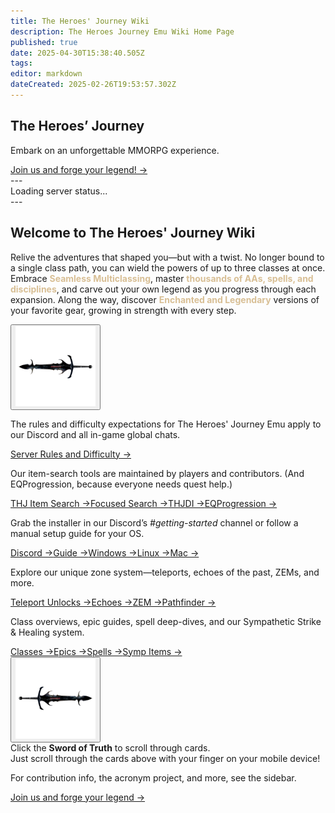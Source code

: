 ```yaml
---
title: The Heroes' Journey Wiki
description: The Heroes Journey Emu Wiki Home Page
published: true
date: 2025-04-30T15:38:40.505Z
tags: 
editor: markdown
dateCreated: 2025-02-26T19:53:57.302Z
---
```


<section class="frontpage-hero">
  <div class="hero-overlay">
    <div class="hero-content">
      <h1>The Heroes’ Journey</h1>
      <p>Embark on an unforgettable MMORPG experience.</p>
      <a href="https://heroesjourneyemu.com" class="cta-button hero-button">Join us and forge your legend! →</a>
    </div>
  </div>
</section>
---
<div id="server-status">Loading server status...</div>
---
<section class="wiki-hero-section">
  <div class="wiki-hero-textbox">
    <h1 class="wiki-hero-title"> Welcome to The Heroes' Journey Wiki</h1>
    <p class="wiki-hero-subtitle">Relive the adventures that shaped you—but with a twist. No longer bound to a single class path, you can wield the powers of up to three classes at once. Embrace <span style="color:#d8bf95"><strong>Seamless Multiclassing</strong></span>, master <span style="color:#d8bf95"><strong>thousands of AAs, spells, and disciplines</strong></span>, and carve out your own legend as you progress through each expansion. Along the way, discover <span style="color:#d8bf95"><strong>Enchanted and Legendary</strong></span> versions of your favorite gear, growing in strength with every step.</p>
  </div>
</section>
<!-- ─────────── Topic-card Carousel ─────────── -->
<section class="frontpage-section">
  <div class="topic-carousel">
    <button class="carousel-btn prev"><img src="/carousel_left_sot.png" alt="Previous" class="carousel-arrow"></button>
    <div class="carousel-track">
      <div class="topic-card rules">
        <div class="topic-text">
          <p class="topic-description">The rules and difficulty expectations for The Heroes' Journey Emu apply to our Discord and all in-game global chats.</p>
          <div class="topic-cta"><a href="/rules" class="cta-button">Server Rules and Difficulty →</a></div>
        </div>
      </div>
      <div class="topic-card items">
        <div class="topic-text">
          <p class="topic-description">Our item-search tools are maintained by players and contributors. (And EQProgression, because everyone needs quest help.)</p>
          <div class="topic-cta"><a href="https://info.heroesjourneyemu.com" class="cta-button">THJ Item Search →</a><a href="https://eqdb.net/" class="cta-button">Focused Search →</a><a href="https://www.thjdi.cc/" class="cta-button">THJDI →</a><a href="https://www.eqprogression.com/" class="cta-button">EQProgression →</a></div>
        </div>
      </div>
      <div class="topic-card start">
        <div class="topic-text">
          <p class="topic-description">Grab the installer in our Discord’s <em>#getting-started</em> channel or follow a manual setup guide for your OS.</p>
          <div class="topic-cta"><a href="https://discord.com/servers/the-heroes-journey-1204418766318862356" class="cta-button">Discord →</a><a href="/getting-started" class="cta-button">Guide →</a><a href="/getting-started/installation-guide" class="cta-button">Windows →</a><a href="/getting-started/linux" class="cta-button">Linux →</a><a href="/getting-started/mac" class="cta-button">Mac →</a></div>
        </div>
      </div>
      <div class="topic-card zones">
        <div class="topic-text">
          <p class="topic-description">Explore our unique zone system—teleports, echoes of the past, ZEMs, and more.</p>
          <div class="topic-cta"><a href="/exploration-and-combat/teleport" class="cta-button">Teleport Unlocks →</a><a href="/exploration-and-combat/echo-of-the-past" class="cta-button">Echoes →</a><a href="/exploration-and-combat/zem" class="cta-button">ZEM →</a><a href="/exploration-and-combat/zone-guide" class="cta-button">Pathfinder →</a></div>
        </div>
      </div>
      <div class="topic-card combat">
        <div class="topic-text">
          <p class="topic-description">Class overviews, epic guides, spell deep-dives, and our Sympathetic Strike &amp; Healing system.</p>
          <div class="topic-cta"><a href="/classes-and-abilities" class="cta-button">Classes →</a><a href="/equipment-guide/epics" class="cta-button">Epics →</a><a href="/classes-and-abilities/spells-and-abilities" class="cta-button">Spells →</a><a href="/equipment-guide/symp-items" class="cta-button">Symp Items →</a></div>
        </div>
      </div>
    </div>
    <button class="carousel-btn next"><img src="/carousel_right_sot.png" alt="Next" class="carousel-arrow"></button>
  </div>
</section>
<div class="scroll-instruction desktop-only">Click the <strong>Sword of Truth</strong> to scroll through cards.</div>
<div class="scroll-instruction mobile-only">Just scroll through the cards above with your finger on your mobile device!</div>
<section class="frontbottompage-hero">
  <div class="hero-overlay">
    <div class="hero-content">
      <p>For contribution info, the acronym project, and more, see the sidebar.</p>
      <a href="https://heroesjourneyemu.com" class="cta-button hero-button">Join us and forge your legend →</a>
    </div>
  </div>
</section>
<!-- Google tag (gtag.js) -->
<script async src="https://www.googletagmanager.com/gtag/js?id=G-MVCP8JH19G"></script>
<script>
  window.dataLayer = window.dataLayer || [];
  function gtag(){dataLayer.push(arguments);}
  gtag('js', new Date());
  gtag('config', 'G-MVCP8JH19G');
</script>
